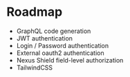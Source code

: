 # Roadmap

- GraphQL code generation
- JWT authentication
- Login / Password authentication
- External oauth2 authentication
- Nexus Shield field-level authorization
- TailwindCSS
